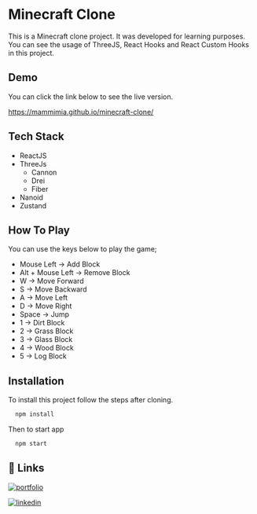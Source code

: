 # Minecraft Clone

This is a Minecraft clone project. It was developed for learning purposes. You can see the usage of ThreeJS, React Hooks and React Custom Hooks in this project.

## Demo

You can click the link below to see the live version.

https://mammimia.github.io/minecraft-clone/

## Tech Stack

- ReactJS
- ThreeJs
  - Cannon
  - Drei
  - Fiber
- Nanoid
- Zustand

## How To Play

You can use the keys below to play the game;

- Mouse Left -> Add Block
- Alt + Mouse Left -> Remove Block
- W -> Move Forward
- S -> Move Backward
- A -> Move Left
- D -> Move Right
- Space -> Jump
- 1 -> Dirt Block
- 2 -> Grass Block
- 3 -> Glass Block
- 4 -> Wood Block
- 5 -> Log Block

## Installation

To install this project follow the steps after cloning.

```bash
  npm install
```

Then to start app

```bash
  npm start
```

## 🔗 Links

[![portfolio](https://img.shields.io/badge/my_portfolio-000?style=for-the-badge&logo=ko-fi&logoColor=white)](https://mammimia.github.io/portfolio/)

[![linkedin](https://img.shields.io/badge/linkedin-0A66C2?style=for-the-badge&logo=linkedin&logoColor=white)](https://www.linkedin.com/in/muhammed-ali-aydin/)
